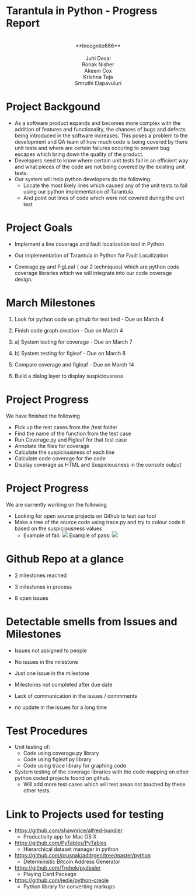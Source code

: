 # Tarantula in Python - Progress Report

<center>
<br/>**Incognito666**<br/>
<br/> Juhi Desai <br/> Ronak Nisher
<br/>  Akeem Cox <br/> Krishna Teja<br/>
Smruthi Elapavuluri
</center>

# Project Backgound

- As a software product expands and becomes more complex with the addition of features and functionality, the chances of bugs and defects being introduced in the software increases. This poses a problem to the development and QA team of how much code is being covered by there unit tests and where are certain failures occuring to prevent bug escapes which bring down the quality of the product.
- Developers need to know where certain unit tests fail in an efficient way and what pieces of the code are not being covered by the existing unit tests.
- Our system will help python developers do the following:
     * Locate the most likely lines which caused any of the unit tests to fail using our python implementation of Tarantula.
     * And point out lines of code which were not covered during the unit test

# Project Goals

- Implement a line coverage and fault localization tool in Python

- Our implementation of Tarantula in Python for Fault Localization

- Coverage.py and FigLeaf ( our 2 techniques) which are python code coverage libraries which we will integrate into our code coverage design.

# March Milestones

1. Look for python code on github for test bed - Due on March 4

2. Finish code graph creation - Due on March 4

3. a) System testing for coverage - Due on March 7

3. b) System testing for figleaf - Due on March 8

4. Compare coverage and figleaf - Due on March 14

5. Build a dialog layer to display suspiciousness

# Project Progress

We have finished the following 

* Pick up the test cases from the /test folder
* Find the name of the function from the test case
* Run Coverage.py and Figleaf for that test case
* Annotate the files for coverage
* Calculate the suspiciousness of each line
* Calculate code coverage for the code
* Display coverage as HTML and Suspiciousness in the console output

# Project Progress

We are currently working on the following 

- Looking for open source projects on Github to test our tool
- Make a tree of the source code using trace.py and try to colour code it based on the suspiciousness values
	* Example of fail: <img src="../img/dot/runB.png"> Example of pass: <img src="../img/dot/runA.png">
	
# Github Repo at a glance

- 2 milestones reached

- 3 milestones in process

- 8 open issues

# Detectable smells from Issues and Milestones

- Issues not assigned to people

- No issues in the milestone

- Just one issue in the milestone

- Milestones not completed after due date

- Lack of communication in the issues / commments

- no update in the issues for a long time

# Test Procedures

- Unit testing of: 
	* Code using coverage.py library
	* Code using figleaf.py library
	* Code using trace library for graphing code 
- System testing of the coverage libraries with the code mapping on other python coded projects found on github. 
	* Will add more test cases which will test areas not touched by these other tests. 

# Link to Projects used for testing

- https://github.com/shawnrice/alfred-bundler 
	* Productivity app for Mac OS X
- https://github.com/PyTables/PyTables
	* Hierarchical dataset manager in python
- https://github.com/prusnak/addrgen/tree/master/python
	* Deterministic Bitcoin Address Generator
- https://github.com/Trebek/pydealer
	* Playing Card Package
- https://github.com/jedie/python-creole
	* Python library for converting markups



